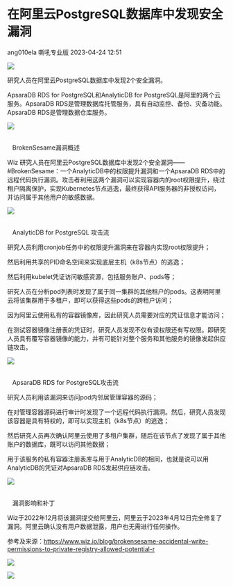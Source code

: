 #  在阿里云PostgreSQL数据库中发现安全漏洞   
ang010ela  嘶吼专业版   2023-04-24 12:51  
  
![](https://mmbiz.qpic.cn/mmbiz_gif/wpkib3J60o297rwgIksvLibPOwR24tqI8dGRUah80YoBLjTBJgws2n0ibdvfvv3CCm0MIOHTAgKicmOB4UHUJ1hH5g/640?wx_fmt=gif "")  
  
研究人员在阿里云PostgreSQL数据库中发现2个安全漏洞。  
  
ApsaraDB RDS for PostgreSQL和AnalyticDB for PostgreSQL是阿里的两个云服务。ApsaraDB RDS是管理数据库托管服务，具有自动监控、备份、灾备功能。ApsaraDB RDS是管理数据仓库服务。  
  
![](https://mmbiz.qpic.cn/sz_mmbiz_png/wpkib3J60o2ibzB1oQFqwHW9xRjHhG4tTeUv5fw1EMHMttSl1iaPG6rtVMVicic2nibicA1mZF61Y1gVViavSD7OPrcHCg/640?wx_fmt=png "")  
      

    BrokenSesame漏洞概述  
  
Wiz 研究人员在阿里云PostgreSQL数据库中发现2个安全漏洞——#BrokenSesame：一个AnalyticDB中的权限提升漏洞和一个ApsaraDB RDS中的远程代码执行漏洞。攻击者利用这两个漏洞可以实现容器内的root权限提升，绕过租户隔离保护，实现Kubernetes节点逃逸，最终获得API服务器的非授权访问，并访问属于其他用户的敏感数据。  
  
![](https://mmbiz.qpic.cn/sz_mmbiz_png/wpkib3J60o2ibzB1oQFqwHW9xRjHhG4tTeUv5fw1EMHMttSl1iaPG6rtVMVicic2nibicA1mZF61Y1gVViavSD7OPrcHCg/640?wx_fmt=png "")  
      

    AnalyticDB for PostgreSQL 攻击流  
  
研究人员利用cronjob任务中的权限提升漏洞来在容器内实现root权限提升；  
  
然后利用共享的PID命名空间来实现底层主机（k8s节点）的逃逸；  
  
然后利用kubelet凭证访问敏感资源，包括服务账户、pods等；  
  
研究人员在分析pod列表时发现了属于同一集群的其他租户的pods。这表明阿里云将该集群用于多租户，即可以获得这些pods的跨租户访问；  
  
因为阿里云使用私有的容器镜像库，因此研究人员需要对应的凭证信息才能访问；  
  
在测试容器镜像注册表的凭证时，研究人员发现不仅有读权限还有写权限。即研究人员具有覆写容器镜像的能力，并有可能针对整个服务和其他服务的镜像发起供应链攻击。  
  
![](https://mmbiz.qpic.cn/sz_mmbiz_png/wpkib3J60o2ibzB1oQFqwHW9xRjHhG4tTeUv5fw1EMHMttSl1iaPG6rtVMVicic2nibicA1mZF61Y1gVViavSD7OPrcHCg/640?wx_fmt=png "")  
      

    ApsaraDB RDS for PostgreSQL攻击流  
  
研究人员利用该漏洞来访问pod内邻居管理容器的源码；  
  
在对管理容器源码进行审计时发现了一个远程代码执行漏洞。然后，研究人员发现该容器是具有特权的，即可以实现主机（k8s节点）的逃逸；  
  
然后研究人员再次确认阿里云使用了多租户集群，随后在该节点了发现了属于其他账户的数据库，既可以访问其他数据；  
  
用于该服务的私有容器注册表库与用于AnalyticDB的相同，也就是说可以用AnalyticDB的凭证对ApsaraDB RDS发起供应链攻击。  
  
![](https://mmbiz.qpic.cn/sz_mmbiz_png/wpkib3J60o2ibzB1oQFqwHW9xRjHhG4tTeUv5fw1EMHMttSl1iaPG6rtVMVicic2nibicA1mZF61Y1gVViavSD7OPrcHCg/640?wx_fmt=png "")  
      

    漏洞影响和补丁  
  
Wiz于2022年12月将该漏洞提交给阿里云，阿里云于2023年4月12日完全修复了漏洞。阿里云确认没有用户数据泄露，用户也无需进行任何操作。  
  
参考及来源：https://www.wiz.io/blog/brokensesame-accidental-write-permissions-to-private-registry-allowed-potential-r  
  
![](https://mmbiz.qpic.cn/sz_mmbiz_png/wpkib3J60o2ibzB1oQFqwHW9xRjHhG4tTe0tUMurjiaV22oDBflnJicpickfldlL1n1etn4VY1qWdcqsXumoXA6A3IQ/640?wx_fmt=png "")  
  
![](https://mmbiz.qpic.cn/sz_mmbiz_png/wpkib3J60o2icEjy5ZrpCcgr4BicXicPv08DSsrgibDcJQpvwkZoO4OqdIpJNhj6TO5xV0ic0AnVf7f2kcPnNevQlTtQ/640?wx_fmt=png "")  
  
  
